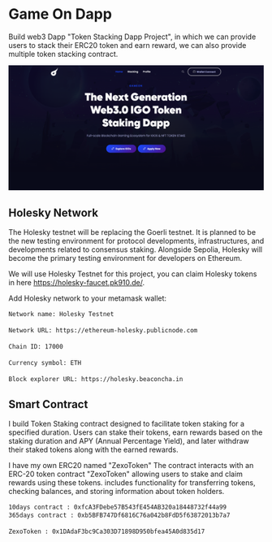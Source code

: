 # Game On Dapp

Build web3 Dapp "Token Stacking Dapp Project", in which we can provide users to stack their ERC20 token and earn reward, we can also provide multiple token stacking contract.

![image](https://github.com/zexoverz/game-on-dapp/blob/master/assets/preview/home.png)
## Holesky Network
The Holesky testnet will be replacing the Goerli testnet. It is planned to be the new testing environment for protocol developments, infrastructures, and developments related to consensus staking. Alongside Sepolia, Holesky will become the primary testing environment for developers on Ethereum.

We will use Holesky Testnet for this project, you can claim Holesky tokens in here https://holesky-faucet.pk910.de/.

Add Holesky network to your metamask wallet:
```
Network name: Holesky Testnet

Network URL: https://ethereum-holesky.publicnode.com

Chain ID: 17000 

Currency symbol: ETH 

Block explorer URL: https://holesky.beaconcha.in
```


## Smart Contract
I build Token Staking contract designed to facilitate token staking for a specified duration. Users can stake their tokens, earn rewards based on the staking duration and APY (Annual Percentage Yield), and later withdraw their staked tokens along with the earned rewards.

I have my own ERC20 named "ZexoToken" The contract interacts with an ERC-20 token contract "ZexoToken" allowing users to stake and claim rewards using these tokens. includes functionality for transferring tokens, checking balances, and storing information about token holders.
```
10days contract : 0xfcA3FDebe57B543fE454AB320a18448732f44a99
365days contract : 0xb5BFB747Df6816C76a042b8FdD5f63872013b7a7

ZexoToken : 0x1DAdaF3bc9Ca303D71898D950bfea45A0d835d17
```



